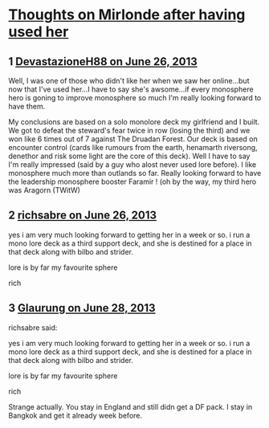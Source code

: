 # [Thoughts on Mirlonde after having used her](https://community.fantasyflightgames.com/topic/85540-thoughts-on-mirlonde-after-having-used-her/)

## 1 [DevastazioneH88 on June 26, 2013](https://community.fantasyflightgames.com/topic/85540-thoughts-on-mirlonde-after-having-used-her/?do=findComment&comment=806334)

Well, I was one of those who didn't like her when we saw her online…but now that I've used her…I have to say she's awsome…if every monosphere hero is goning to improve monosphere so much I'm really looking forward to have them.

My conclusions are based on a solo monolore deck my girlfriend and I built. We got to defeat the steward's fear twice in row (losing the third) and we won like 6 times out of 7 against The Druadan Forest. Our deck is based on encounter control (cards like rumours from the earth, henamarth riversong, denethor and risk some light are the core of this deck). Well I have to say I'm really impressed (said by a guy who alost never used lore before). I like monosphere much more than outlands so far. Really looking forward to have the leadership monosphere booster Faramir ! (oh by the way, my third hero was Aragorn (TWitW)

## 2 [richsabre on June 26, 2013](https://community.fantasyflightgames.com/topic/85540-thoughts-on-mirlonde-after-having-used-her/?do=findComment&comment=806388)

yes i am very much looking forward to getting her in a week or so. i run a mono lore deck as a third support deck, and she is destined for a place in that deck along with bilbo and strider.

lore is by far my favourite sphere

rich

## 3 [Glaurung on June 28, 2013](https://community.fantasyflightgames.com/topic/85540-thoughts-on-mirlonde-after-having-used-her/?do=findComment&comment=806723)

richsabre said:

yes i am very much looking forward to getting her in a week or so. i run a mono lore deck as a third support deck, and she is destined for a place in that deck along with bilbo and strider.

lore is by far my favourite sphere

rich



Strange actually. You stay in England and still didn get a DF pack. I stay in Bangkok and get it already week before.

